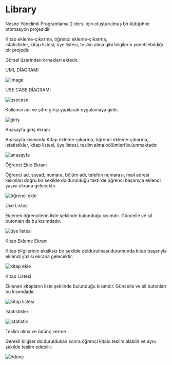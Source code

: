 # Library
 Nesne Yönelimli Programlama 2 dersi için oluşturulmuş bir kütüphne otomasyon projesidir

 Kitap ekleme-çıkarma,
 öğrenci ekleme-çıkarma,  
 istatistikler, 
 kitap listesi, 
 üye listesi, 
 teslim alma
 gibi bilgilerin yönetilebildiği bir projedir.
 
 Görsel üzerinden örnekleri ektedir.
 
 UML DİAGRAMI

![image](https://user-images.githubusercontent.com/102472911/171635573-f560d4cf-4754-4c67-b5cc-eeb70df47012.png)

USE CASE DİAGRAMI


![usecase](https://user-images.githubusercontent.com/102472911/171636918-e35d44e6-ac1d-4248-b133-2569e7645a32.jpeg)



Kullanıcı adı ve şifre girişi yapılarak uygulamaya girilir.


![giriş](https://user-images.githubusercontent.com/102472911/171624655-04091910-3ec3-4b50-bdab-78c7addd7973.png)


Anasayfa  giriş  ekranı

Anasayfa kısmında Kitap ekleme-çıkarma, öğrenci ekleme-çıkarma,  istatistikler, kitap listesi, üye listesi, teslim alma bölümleri bulunmaktadır.


![anasayfa](https://user-images.githubusercontent.com/102472911/171624973-0e4e4a4d-fae8-48f4-80e2-6ce207c912d4.png)


Öğrenci Ekle Ekranı

Öğrenci ad, soyad, numara, bölüm adı, telefon numarası, mail adresi kısımları doğru bir şekilde doldurulduğu taktirde öğrenci başarıyla eklendi yazısı ekrana gelecektir.


![öğrenci ekle](https://user-images.githubusercontent.com/102472911/171625137-cabc67be-b844-4559-82ff-8465b8a70291.png)


Üye Listesi

Eklenen öğrencilerin liste şeklinde bulunduğu kısımdır. Güncelle ve sil butonları da bu kısımdadır.


![üye listesi](https://user-images.githubusercontent.com/102472911/171625283-5c356b40-154f-4bf2-b819-ca8c705f7b6c.png)



Kitap Ekleme Ekranı 

Kitap bilgilerinin eksiksiz bir şekilde doldurulması durumunda kitap başarıyla eklendi yazısı ekrana gelecektir.


![kitap ekle](https://user-images.githubusercontent.com/102472911/171625590-62b0db02-32a5-47c2-a612-ebffe628e526.png)


Kitap Listesi 

Eklenen kitapların liste şeklinde bulunduğu kısımdır. Güncelle ve sil butonları bu kısımdadır.


![kitap listesi](https://user-images.githubusercontent.com/102472911/171625768-eef68eda-aa59-4a6c-b75a-11fbcde00182.png)



İstatistikler 


![istatistik](https://user-images.githubusercontent.com/102472911/171625833-ff8ced3a-9fdd-4fb0-8190-e8f940287ae1.png)



Teslim alma ve ödünç verme


Gerekli bilgiler dolduruldukan sonra öğrenci kitabı teslim alabilir ve aynı şekilde teslim edebilir.


![ödünç](https://user-images.githubusercontent.com/102472911/171625970-281ae9f5-16f4-4286-bae1-5aa169bcb3d5.png)








